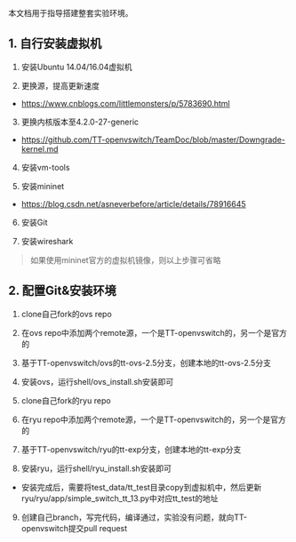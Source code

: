 本文档用于指导搭建整套实验环境。

## 1. 自行安装虚拟机

1. 安装Ubuntu 14.04/16.04虚拟机

2. 更换源，提高更新速度  
- https://www.cnblogs.com/littlemonsters/p/5783690.html

3. 更换内核版本至4.2.0-27-generic
- https://github.com/TT-openvswitch/TeamDoc/blob/master/Downgrade-kernel.md

4. 安装vm-tools

5. 安装mininet
- https://blog.csdn.net/asneverbefore/article/details/78916645

6. 安装Git

7. 安装wireshark

> 如果使用mininet官方的虚拟机镜像，则以上步骤可省略

## 2. 配置Git&安装环境

1. clone自己fork的ovs repo

2. 在ovs repo中添加两个remote源，一个是TT-openvswitch的，另一个是官方的

3. 基于TT-openvswitch/ovs的tt-ovs-2.5分支，创建本地的tt-ovs-2.5分支

4. 安装ovs，运行shell/ovs_install.sh安装即可

5. clone自己fork的ryu repo

6. 在ryu repo中添加两个remote源，一个是TT-openvswitch的，另一个是官方的

7. 基于TT-openvswitch/ryu的tt-exp分支，创建本地的tt-exp分支

8. 安装ryu，运行shell/ryu_install.sh安装即可

- 安装完成后，需要将test_data/tt_test目录copy到虚拟机中，然后更新ryu/ryu/app/simple_switch_tt_13.py中对应tt_test的地址

9. 创建自己branch，写完代码，编译通过，实验没有问题，就向TT-openvswitch提交pull request
